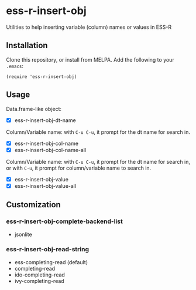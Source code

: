 # ess-r-insert-obj

Utilities to help inserting variable (column) names or values in ESS-R

## Installation

Clone this repository, or install from MELPA. Add the following to your `.emacs`:

``` elisp
(require 'ess-r-insert-obj)
```

## Usage

Data.frame-like object:

- [x] ess-r-insert-obj-dt-name

Column/Variable name: with `C-u C-u`, it prompt for the dt name for search in.

- [x] ess-r-insert-obj-col-name
- [x] ess-r-insert-obj-col-name-all

Column/Variable name: with `C-u C-u`, it prompt for the dt name for search in, or
with `C-u`, it prompt for column/variable name to search in.

- [x] ess-r-insert-obj-value
- [x] ess-r-insert-obj-value-all

## Customization

### ess-r-insert-obj-complete-backend-list

- jsonlite

### ess-r-insert-obj-read-string

- ess-completing-read (default)
- completing-read
- ido-completing-read
- ivy-completing-read
